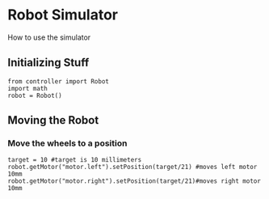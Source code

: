 # Robot Simulator
How to use the simulator

## Initializing Stuff
```
from controller import Robot
import math
robot = Robot()
```

## Moving the Robot
### Move the wheels to a position
```
target = 10 #target is 10 millimeters
robot.getMotor("motor.left").setPosition(target/21) #moves left motor 10mm
robot.getMotor("motor.right").setPosition(target/21)#moves right motor 10mm
```
